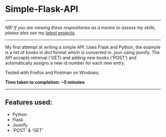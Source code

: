 # Simple-Flask-API

_________________________

*NB! If you are viewing these respositories as a means to assess my skills, please also see my [latest projects](https://github.com/pythonInRelay?tab=repositories).*

_________________________

My first attempt at writing a simple API. Uses Flask and Python, the example is a list of books in dict format which is converted to .json using jsonify. The API accepts retreival ('GET) and adding new books ('POST') and automatically assigns a new id number for each new entry.

Tested with Firefox and Postman on Windows.

**Time taken to completion: ~5 minutes**

_________________________

## Features used:

* Python
* Flask
* Jsonify
* 'POST' & 'GET'